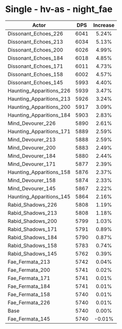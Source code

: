 # Single - hv-as - night_fae
| Actor | DPS | Increase |
|---|:---:|:---:|
|Dissonant_Echoes_226|6041|5.24%|
|Dissonant_Echoes_213|6034|5.13%|
|Dissonant_Echoes_200|6026|4.99%|
|Dissonant_Echoes_184|6018|4.85%|
|Dissonant_Echoes_171|6011|4.73%|
|Dissonant_Echoes_158|6002|4.57%|
|Dissonant_Echoes_145|5993|4.40%|
|Haunting_Apparitions_226|5939|3.47%|
|Haunting_Apparitions_213|5926|3.24%|
|Haunting_Apparitions_200|5917|3.09%|
|Haunting_Apparitions_184|5903|2.83%|
|Mind_Devourer_226|5890|2.61%|
|Haunting_Apparitions_171|5889|2.59%|
|Mind_Devourer_213|5888|2.59%|
|Mind_Devourer_200|5883|2.49%|
|Mind_Devourer_184|5880|2.44%|
|Mind_Devourer_171|5877|2.39%|
|Haunting_Apparitions_158|5876|2.37%|
|Mind_Devourer_158|5874|2.33%|
|Mind_Devourer_145|5867|2.22%|
|Haunting_Apparitions_145|5864|2.16%|
|Rabid_Shadows_226|5808|1.19%|
|Rabid_Shadows_213|5808|1.18%|
|Rabid_Shadows_200|5799|1.03%|
|Rabid_Shadows_171|5791|0.89%|
|Rabid_Shadows_184|5790|0.87%|
|Rabid_Shadows_158|5783|0.74%|
|Rabid_Shadows_145|5762|0.39%|
|Fae_Fermata_213|5742|0.04%|
|Fae_Fermata_200|5741|0.02%|
|Fae_Fermata_171|5741|0.01%|
|Fae_Fermata_184|5741|0.01%|
|Fae_Fermata_158|5740|0.01%|
|Fae_Fermata_226|5740|0.01%|
|Base|5740|0.00%|
|Fae_Fermata_145|5740|-0.01%|
